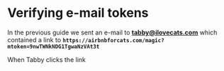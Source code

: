 # Verifying e-mail tokens

In the previous guide we sent an e-mail to **tabby@ilovecats.com** which contained a link to **`https://airbnbforcats.com/magic?mtoken=9nwTWNkNDG1TgwaNzVAt3t`**

When Tabby clicks the link 

